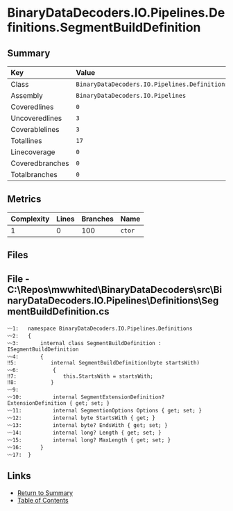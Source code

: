 ﻿# BinaryDataDecoders.IO.Pipelines.Definitions.SegmentBuildDefinition

## Summary

| Key             | Value                                                                |
| :-------------- | :------------------------------------------------------------------- |
| Class           | `BinaryDataDecoders.IO.Pipelines.Definitions.SegmentBuildDefinition` |
| Assembly        | `BinaryDataDecoders.IO.Pipelines`                                    |
| Coveredlines    | `0`                                                                  |
| Uncoveredlines  | `3`                                                                  |
| Coverablelines  | `3`                                                                  |
| Totallines      | `17`                                                                 |
| Linecoverage    | `0`                                                                  |
| Coveredbranches | `0`                                                                  |
| Totalbranches   | `0`                                                                  |

## Metrics

| Complexity | Lines | Branches | Name    |
| :--------- | :---- | :------- | :------ |
| 1          | 0     | 100      | `ctor`  |

## Files

## File - C:\Repos\mwwhited\BinaryDataDecoders\src\BinaryDataDecoders.IO.Pipelines\Definitions\SegmentBuildDefinition.cs

```CSharp
〰1:   namespace BinaryDataDecoders.IO.Pipelines.Definitions
〰2:   {
〰3:       internal class SegmentBuildDefinition : ISegmentBuildDefinition
〰4:       {
‼5:           internal SegmentBuildDefinition(byte startsWith)
〰6:           {
‼7:               this.StartsWith = startsWith;
‼8:           }
〰9:   
〰10:          internal SegmentExtensionDefinition? ExtensionDefinition { get; set; }
〰11:          internal SegmentionOptions Options { get; set; }
〰12:          internal byte StartsWith { get; }
〰13:          internal byte? EndsWith { get; set; }
〰14:          internal long? Length { get; set; }
〰15:          internal long? MaxLength { get; set; }
〰16:      }
〰17:  }
```

## Links

* [Return to Summary](Summary.md)
* [Table of Contents](../TOC.md)

